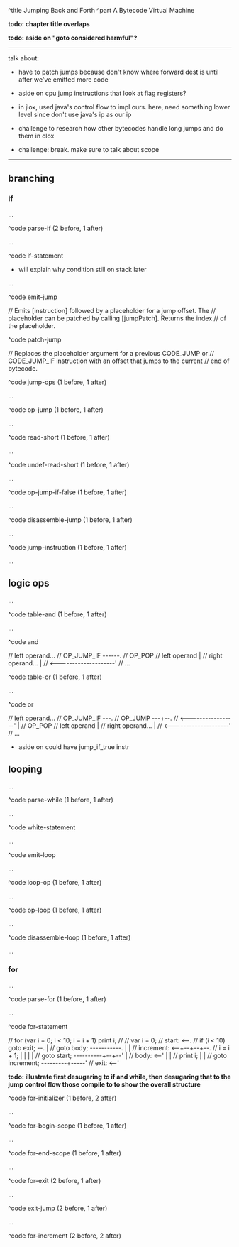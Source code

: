 ^title Jumping Back and Forth
^part A Bytecode Virtual Machine

**todo: chapter title overlaps**

**todo: aside on "goto considered harmful"?**

---

talk about:

- have to patch jumps because don't know where forward dest is until after
  we've emitted more code

- aside on cpu jump instructions that look at flag registers?

- in jlox, used java's control flow to impl ours. here, need something lower
  level since don't use java's ip as our ip

- challenge to research how other bytecodes handle long jumps and do them in
  clox

- challenge: break. make sure to talk about scope

---

## branching

### if

...

^code parse-if (2 before, 1 after)

...

^code if-statement

- will explain why condition still on stack later

...

^code emit-jump

// Emits [instruction] followed by a placeholder for a jump offset. The
// placeholder can be patched by calling [jumpPatch]. Returns the index
// of the placeholder.

^code patch-jump

// Replaces the placeholder argument for a previous CODE_JUMP or
// CODE_JUMP_IF instruction with an offset that jumps to the current
// end of bytecode.

^code jump-ops (1 before, 1 after)

...

^code op-jump (1 before, 1 after)

...

^code read-short (1 before, 1 after)

...

^code undef-read-short (1 before, 1 after)

...

^code op-jump-if-false (1 before, 1 after)

...

^code disassemble-jump (1 before, 1 after)

...

^code jump-instruction (1 before, 1 after)

...

## logic ops

...

^code table-and (1 before, 1 after)

...

^code and

// left operand...
// OP_JUMP_IF       ------.
// OP_POP // left operand |
// right operand...       |
//   <--------------------'
// ...

^code table-or (1 before, 1 after)

...

^code or

// left operand...
// OP_JUMP_IF       ---.
// OP_JUMP          ---+--.
//   <-----------------'  |
// OP_POP // left operand |
// right operand...       |
//   <--------------------'
// ...

- aside on could have jump_if_true instr

## looping

...

^code parse-while (1 before, 1 after)

...

^code white-statement

...

^code emit-loop

...

^code loop-op (1 before, 1 after)

...

^code op-loop (1 before, 1 after)

...

^code disassemble-loop (1 before, 1 after)

...

### for

...

^code parse-for (1 before, 1 after)

...

^code for-statement

// for (var i = 0; i < 10; i = i + 1) print i;
//
//   var i = 0;
// start:                      <--.
//   if (i < 10) goto exit;  --.  |
//   goto body;  -----------.  |  |
// increment:            <--+--+--+--.
//   i = i + 1;             |  |  |  |
//   goto start;  ----------+--+--'  |
// body:                 <--'  |     |
//   print i;                  |     |
//   goto increment;  ---------+-----'
// exit:                    <--'

**todo: illustrate first desugaring to if and while, then desugaring that to the
jump control flow those compile to to show the overall structure**

^code for-initializer (1 before, 2 after)

...

^code for-begin-scope (1 before, 1 after)

...

^code for-end-scope (1 before, 1 after)

...

^code for-exit (2 before, 1 after)

...

^code exit-jump (2 before, 1 after)

...

^code for-increment (2 before, 2 after)
